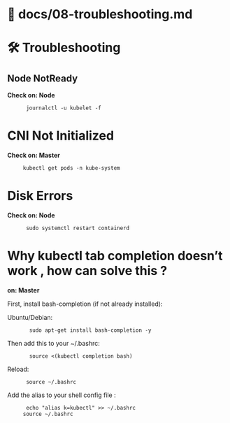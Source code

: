 # 📄 docs/08-troubleshooting.md

# 🛠 Troubleshooting

## Node NotReady
**Check on: Node**

          journalctl -u kubelet -f

# CNI Not Initialized
**Check on: Master**

         kubectl get pods -n kube-system

# Disk Errors
**Check on: Node**

          sudo systemctl restart containerd
       
# Why kubectl tab completion doesn’t work , how can solve this ?
**on: Master**

First, install bash-completion (if not already installed):

Ubuntu/Debian:

           sudo apt-get install bash-completion -y

Then add this to your ~/.bashrc:

           source <(kubectl completion bash)

Reload:

          source ~/.bashrc


Add the alias to your shell config file :

          echo "alias k=kubectl" >> ~/.bashrc
         source ~/.bashrc
         
